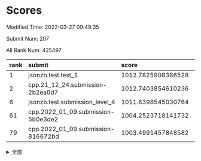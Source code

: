 # Scores

Modified Time: 2022-03-27 09:49:35

Submit Num: 207

All Rank Num: 425497

| rank |               submit               |       score        |       sigma        | pk_num |
| :--- | :--------------------------------- | :----------------- | :----------------- | :----- |
| 1    | jsonzb.test.test_1                 | 1012.7825908386528 | 0.8075700827244028 | 8220   |
| 2    | cpp.21_12_24.submission-2b2ea0d7   | 1012.7403854610236 | 0.7788051936978525 | 8220   |
| 6    | jsonzb.test.submission_level_4     | 1011.6398545030764 | 0.8078452034646586 | 8225   |
| 61   | cpp.2022_01_09.submission-5b0e3de2 | 1004.2523718141732 | 0.7120325278455182 | 8223   |
| 79   | cpp.2022_01_09.submission-816672bd | 1003.4991457848582 | 0.712871213224455  | 8224   |


<details>
<summary>全部</summary>

| rank |                 submit                 |       score        |       sigma        | pk_num |
| :--- | :------------------------------------- | :----------------- | :----------------- | :----- |
| 1    | jsonzb.test.test_1                     | 1012.7825908386528 | 0.8075700827244028 | 8220   |
| 2    | cpp.21_12_24.submission-2b2ea0d7       | 1012.7403854610236 | 0.7788051936978525 | 8220   |
| 3    | gobigger.level_3.submission_level_3_19 | 1012.1818456128967 | 0.8117661869454779 | 8224   |
| 4    | gobigger.level_3.submission_level_3_30 | 1011.9497027700409 | 0.7844841325652244 | 8220   |
| 5    | gobigger.level_3.submission_level_3_6  | 1011.7565806010358 | 0.7700437057647436 | 8223   |
| 6    | jsonzb.test.submission_level_4         | 1011.6398545030764 | 0.8078452034646586 | 8225   |
| 7    | gobigger.level_3.submission_level_3_2  | 1011.5641610872341 | 0.791987934304362  | 8218   |
| 8    | gobigger.level_3.submission_level_3_8  | 1011.4599142985036 | 0.788343904397011  | 8224   |
| 9    | gobigger.level_3.submission_level_3_33 | 1011.3700212719682 | 0.7784939709230866 | 8225   |
| 10   | gobigger.level_3.submission_level_3_32 | 1011.3558487491867 | 0.7550272454714825 | 8219   |
| 11   | gobigger.level_3.submission_level_3_26 | 1011.3397784058005 | 0.7857382884342257 | 8223   |
| 12   | gobigger.level_3.submission_level_3_48 | 1011.098392040561  | 0.7717060890010301 | 8221   |
| 13   | gobigger.level_3.submission_level_3_36 | 1011.0911856687958 | 0.7700869444535609 | 8222   |
| 14   | gobigger.level_3.submission_level_3_35 | 1010.882399479436  | 0.7504515991128188 | 8224   |
| 15   | gobigger.level_3.submission_level_3_21 | 1010.8572361328323 | 0.7752230528114412 | 8224   |
| 16   | gobigger.level_3.submission_level_3_15 | 1010.7842571699819 | 0.7648862824040344 | 8220   |
| 17   | gobigger.level_3.submission_level_3_4  | 1010.7794693555434 | 0.7683557333642926 | 8218   |
| 18   | gobigger.level_3.submission_level_3_13 | 1010.6002440015747 | 0.7383361296588713 | 8221   |
| 19   | gobigger.level_3.submission_level_3_11 | 1010.4157361254604 | 0.749279853859464  | 8223   |
| 20   | gobigger.level_3.submission_level_3_25 | 1010.4147316709714 | 0.7602069742312022 | 8222   |
| 21   | gobigger.level_3.submission_level_3_37 | 1010.3710847752164 | 0.7567374446314815 | 8226   |
| 22   | gobigger.level_3.submission_level_3_10 | 1010.3594204441163 | 0.7524287175179795 | 8225   |
| 23   | gobigger.level_3.submission_level_3_1  | 1010.3500904133899 | 0.776411779816301  | 8219   |
| 24   | gobigger.level_3.submission_level_3_5  | 1010.2748410928626 | 0.7561356698274528 | 8221   |
| 25   | gobigger.level_3.submission_level_3_39 | 1010.2635830604495 | 0.7610690752904201 | 8220   |
| 26   | gobigger.level_3.submission_level_3_45 | 1010.142558725146  | 0.7518718014921851 | 8224   |
| 27   | gobigger.level_3.submission_level_3_24 | 1010.1209914778173 | 0.7498192024474033 | 8222   |
| 28   | gobigger.level_3.submission_level_3_40 | 1010.0691915057771 | 0.757467574874691  | 8226   |
| 29   | gobigger.level_3.submission_level_3_43 | 1010.023258808279  | 0.7581476613414181 | 8223   |
| 30   | gobigger.level_3.submission_level_3_9  | 1009.9684822451244 | 0.768224804196769  | 8221   |
| 31   | gobigger.level_3.submission_level_3_3  | 1009.9613579300702 | 0.7583899935279559 | 8220   |
| 32   | gobigger.level_3.submission_level_3_41 | 1009.8644092346416 | 0.7575783160489012 | 8223   |
| 33   | gobigger.level_3.submission_level_3_44 | 1009.8632561851557 | 0.7671444781109307 | 8219   |
| 34   | gobigger.level_3.submission_level_3_23 | 1009.8171712211429 | 0.7387272920393112 | 8224   |
| 35   | gobigger.level_3.submission_level_3_0  | 1009.6208688635232 | 0.7519012918876987 | 8219   |
| 36   | gobigger.level_3.submission_level_3_42 | 1009.4206725191483 | 0.7440577481444847 | 8222   |
| 37   | gobigger.level_3.submission_level_3_38 | 1009.3561827308539 | 0.7667617921359926 | 8220   |
| 38   | gobigger.level_3.submission_level_3_47 | 1009.3486095730079 | 0.7653086464878059 | 8229   |
| 39   | gobigger.level_3.submission_level_3_46 | 1009.285429922034  | 0.7551636689725929 | 8225   |
| 40   | gobigger.level_3.submission_level_3_16 | 1009.2530053457992 | 0.7521528767596373 | 8225   |
| 41   | gobigger.level_3.submission_level_3_27 | 1009.2201075242525 | 0.7452228404410357 | 8226   |
| 42   | gobigger.level_3.submission_level_3_17 | 1009.2042513852149 | 0.7426819118441784 | 8226   |
| 43   | gobigger.level_3.submission_level_3_12 | 1009.1737271562698 | 0.7421579762616402 | 8225   |
| 44   | gobigger.level_3.submission_level_3_31 | 1009.0457321796487 | 0.779210489417103  | 8224   |
| 45   | gobigger.level_3.submission_level_3_18 | 1008.9798303308847 | 0.735718793423052  | 8220   |
| 46   | gobigger.level_3.submission_level_3_7  | 1008.8781262384039 | 0.7434601373240725 | 8225   |
| 47   | gobigger.level_3.submission_level_3_22 | 1008.8165922315574 | 0.7421221676073086 | 8224   |
| 48   | gobigger.level_3.submission_level_3_29 | 1008.8033045904876 | 0.7440013071185929 | 8222   |
| 49   | gobigger.level_3.submission_level_3_49 | 1008.6955337499779 | 0.736528326961743  | 8219   |
| 50   | gobigger.level_3.submission_level_3_34 | 1008.6829782175838 | 0.7400801889217165 | 8219   |
| 51   | gobigger.level_3.submission_level_3_20 | 1008.6507946563382 | 0.7454759710269769 | 8220   |
| 52   | gobigger.level_3.submission_level_3_28 | 1008.4201015673266 | 0.7389387464045747 | 8224   |
| 53   | gobigger.level_3.submission_level_3_14 | 1008.3279604995193 | 0.7522023565759932 | 8223   |
| 54   | gobigger.level_1.submission_level_1_19 | 1005.5340858381    | 0.7204437509403111 | 8216   |
| 55   | gobigger.level_1.submission_level_1_8  | 1004.9392510683955 | 0.7136080407356675 | 8223   |
| 56   | gobigger.level_1.submission_level_1_5  | 1004.6786820698422 | 0.7220690287313322 | 8222   |
| 57   | gobigger.level_1.submission_level_1_27 | 1004.6290193889166 | 0.7108429661444948 | 8225   |
| 58   | gobigger.level_1.submission_level_1_2  | 1004.560143201341  | 0.7198922943920565 | 8220   |
| 59   | gobigger.level_1.submission_level_1_1  | 1004.269808360969  | 0.7231956046092236 | 8220   |
| 60   | gobigger.level_1.submission_level_1_45 | 1004.2605879347241 | 0.7252982835538315 | 8223   |
| 61   | cpp.2022_01_09.submission-5b0e3de2     | 1004.2523718141732 | 0.7120325278455182 | 8223   |
| 62   | gobigger.level_1.submission_level_1_44 | 1004.2420774658226 | 0.7173143365180673 | 8222   |
| 63   | gobigger.level_1.submission_level_1_33 | 1004.021075629944  | 0.7268269876176235 | 8226   |
| 64   | gobigger.level_1.submission_level_1_46 | 1004.0050467784744 | 0.7186579954260802 | 8220   |
| 65   | gobigger.level_1.submission_level_1_9  | 1003.9305522754996 | 0.7106962041975037 | 8221   |
| 66   | gobigger.level_1.submission_level_1_49 | 1003.8565047287015 | 0.7333347050628206 | 8224   |
| 67   | gobigger.level_1.submission_level_1_3  | 1003.8416618545061 | 0.7191116462171898 | 8221   |
| 68   | gobigger.level_1.submission_level_1_37 | 1003.8070716946479 | 0.7129745781242565 | 8225   |
| 69   | gobigger.level_1.submission_level_1_35 | 1003.7620606863011 | 0.7227799354749533 | 8217   |
| 70   | gobigger.level_1.submission_level_1_6  | 1003.7393704789959 | 0.71276580015335   | 8225   |
| 71   | gobigger.level_1.submission_level_1_41 | 1003.6637745095667 | 0.7201054077079567 | 8225   |
| 72   | gobigger.level_1.submission_level_1_7  | 1003.6485118923359 | 0.7044160755629956 | 8223   |
| 73   | gobigger.level_1.submission_level_1_21 | 1003.5997490107256 | 0.7164882577301024 | 8224   |
| 74   | gobigger.level_1.submission_level_1_34 | 1003.5336311258181 | 0.7168965675675766 | 8222   |
| 75   | gobigger.level_1.submission_level_1_23 | 1003.5116619791429 | 0.7056821225301477 | 8222   |
| 76   | gobigger.level_1.submission_level_1_4  | 1003.5095004554959 | 0.7206855293925559 | 8224   |
| 77   | gobigger.level_1.submission_level_1_15 | 1003.5046518544234 | 0.7281567827492956 | 8218   |
| 78   | gobigger.level_1.submission_level_1_24 | 1003.5007281058546 | 0.7117439182107073 | 8222   |
| 79   | cpp.2022_01_09.submission-816672bd     | 1003.4991457848582 | 0.712871213224455  | 8224   |
| 80   | gobigger.level_1.submission_level_1_18 | 1003.3830609538327 | 0.7109543914153881 | 8225   |
| 81   | gobigger.level_1.submission_level_1_31 | 1003.3472245618009 | 0.7178475268098563 | 8223   |
| 82   | gobigger.level_1.submission_level_1_48 | 1003.2936442505385 | 0.7162119660409981 | 8220   |
| 83   | gobigger.level_1.submission_level_1_25 | 1003.2682046833963 | 0.7231292343742901 | 8224   |
| 84   | gobigger.level_1.submission_level_1_22 | 1003.2137238682601 | 0.716839248873832  | 8224   |
| 85   | gobigger.level_1.submission_level_1_47 | 1003.211909217961  | 0.716093254462061  | 8225   |
| 86   | gobigger.level_1.submission_level_1_38 | 1003.2070089127892 | 0.7090970692190309 | 8219   |
| 87   | gobigger.level_1.submission_level_1_30 | 1003.1231941310364 | 0.7113874302931802 | 8223   |
| 88   | gobigger.level_1.submission_level_1_28 | 1003.1170052593623 | 0.7191219616183402 | 8227   |
| 89   | gobigger.level_1.submission_level_1_29 | 1003.1038665091297 | 0.7049688181756064 | 8225   |
| 90   | gobigger.level_1.submission_level_1_43 | 1003.0481238567401 | 0.7060899596317738 | 8221   |
| 91   | gobigger.level_1.submission_level_1_13 | 1002.9857210830842 | 0.7217683992117263 | 8224   |
| 92   | gobigger.level_1.submission_level_1_20 | 1002.9349772394892 | 0.7136506525143627 | 8228   |
| 93   | gobigger.level_1.submission_level_1_10 | 1002.8947880533822 | 0.7107989254981553 | 8223   |
| 94   | gobigger.level_1.submission_level_1_32 | 1002.5665581781597 | 0.7217158939236289 | 8224   |
| 95   | gobigger.level_1.submission_level_1_36 | 1002.4418931511851 | 0.716690468036642  | 8229   |
| 96   | gobigger.level_1.submission_level_1_0  | 1002.370218629049  | 0.7133222524825268 | 8218   |
| 97   | gobigger.level_1.submission_level_1_14 | 1002.3235241663175 | 0.7198720269806552 | 8220   |
| 98   | gobigger.level_1.submission_level_1_16 | 1002.2298718497626 | 0.7207135103240095 | 8223   |
| 99   | gobigger.level_1.submission_level_1_12 | 1002.1145108511394 | 0.7063534328456292 | 8225   |
| 100  | gobigger.level_1.submission_level_1_11 | 1002.0500019375921 | 0.7160017844129143 | 8218   |
| 101  | gobigger.level_1.submission_level_1_40 | 1001.9532793041587 | 0.7090148585779137 | 8223   |
| 102  | gobigger.level_1.submission_level_1_17 | 1001.887435732815  | 0.7184286544444525 | 8223   |
| 103  | gobigger.level_1.submission_level_1_42 | 1001.8546700095775 | 0.7170087773979144 | 8218   |
| 104  | gobigger.level_1.submission_level_1_26 | 1001.7897070294042 | 0.7188102275928956 | 8222   |
| 105  | gobigger.level_1.submission_level_1_39 | 1001.7733606175495 | 0.7084256565601097 | 8217   |
| 106  | gobigger.random.submission_random_48   | 998.1480711526551  | 0.70427687776466   | 8220   |
| 107  | gobigger.random.submission_random_40   | 997.1234303153527  | 0.7051048570504613 | 8221   |
| 108  | gobigger.random.submission_random_30   | 997.088452853428   | 0.7059464999871464 | 8219   |
| 109  | gobigger.random.submission_random_49   | 996.9921246348944  | 0.7006619510314175 | 8224   |
| 110  | gobigger.random.submission_random_36   | 996.9236127923593  | 0.7042671320547605 | 8224   |
| 111  | gobigger.random.submission_random_16   | 996.870885560194   | 0.711913691478402  | 8226   |
| 112  | gobigger.random.submission_random_13   | 996.8481891981464  | 0.700649849961525  | 8221   |
| 113  | gobigger.random.submission_random_32   | 996.828663303949   | 0.7114578466759642 | 8224   |
| 114  | gobigger.random.submission_random_38   | 996.7960348339197  | 0.7158420261194058 | 8225   |
| 115  | gobigger.random.submission_random_35   | 996.7771287687247  | 0.7072594945211763 | 8229   |
| 116  | gobigger.random.submission_random_24   | 996.7227098222696  | 0.7063257771897038 | 8222   |
| 117  | gobigger.random.submission_random_10   | 996.5422720231954  | 0.697688230328286  | 8217   |
| 118  | gobigger.random.submission_random_44   | 996.5218810328525  | 0.7070070803359421 | 8219   |
| 119  | gobigger.random.submission_random_29   | 996.4347446231416  | 0.713674216683042  | 8219   |
| 120  | gobigger.random.submission_random_26   | 996.3979188640761  | 0.706827335192663  | 8223   |
| 121  | gobigger.random.submission_random_45   | 996.371220504841   | 0.7082508381053131 | 8218   |
| 122  | gobigger.random.submission_random_33   | 996.3257952364056  | 0.7030194476417724 | 8223   |
| 123  | gobigger.random.submission_random_21   | 996.3051716002105  | 0.7113229305883398 | 8221   |
| 124  | gobigger.random.submission_random_20   | 996.2444988292162  | 0.7013261462569969 | 8221   |
| 125  | gobigger.random.submission_random_11   | 996.2139972976943  | 0.7117968227481261 | 8221   |
| 126  | gobigger.random.submission_random_43   | 996.1567727969264  | 0.7117677983849465 | 8220   |
| 127  | gobigger.random.submission_random_41   | 996.1155932047174  | 0.7085508775288144 | 8224   |
| 128  | gobigger.random.submission_random_5    | 996.0866577282968  | 0.7176340306784889 | 8222   |
| 129  | gobigger.random.submission_random_18   | 996.0333870225583  | 0.7301686972923279 | 8227   |
| 130  | gobigger.random.submission_random_15   | 995.9924090604242  | 0.7038671195018972 | 8223   |
| 131  | gobigger.random.submission_random_12   | 995.9408627140086  | 0.710669144619015  | 8218   |
| 132  | gobigger.random.submission_random_42   | 995.9303839755881  | 0.6988368209212215 | 8217   |
| 133  | gobigger.random.submission_random_17   | 995.9203048062153  | 0.7120874690201762 | 8221   |
| 134  | gobigger.random.submission_random_6    | 995.8953702175054  | 0.7151062104565546 | 8227   |
| 135  | gobigger.random.submission_random_47   | 995.8932050226159  | 0.6997513036411939 | 8225   |
| 136  | gobigger.random.submission_random_27   | 995.8487433528376  | 0.6979450400982593 | 8222   |
| 137  | gobigger.random.submission_random_2    | 995.8308493570806  | 0.7136626026661089 | 8225   |
| 138  | gobigger.random.submission_random_19   | 995.7531523385032  | 0.7135505131818006 | 8221   |
| 139  | gobigger.random.submission_random_34   | 995.6654662328002  | 0.7323554687854668 | 8217   |
| 140  | gobigger.random.submission_random_8    | 995.6122523552667  | 0.7030909757070268 | 8223   |
| 141  | gobigger.random.submission_random_7    | 995.6112718090562  | 0.7307763243470338 | 8220   |
| 142  | gobigger.random.submission_random_31   | 995.5911608858972  | 0.6984742798546237 | 8222   |
| 143  | gobigger.random.submission_random_23   | 995.4368262770405  | 0.6971596700356419 | 8229   |
| 144  | gobigger.random.submission_random_14   | 995.4340451586618  | 0.718302352309239  | 8225   |
| 145  | gobigger.random.submission_random_9    | 995.4069293354123  | 0.7144688073232083 | 8222   |
| 146  | gobigger.random.submission_random_28   | 995.363101352876   | 0.7180789934570323 | 8221   |
| 147  | gobigger.random.submission_random_37   | 995.2480021034984  | 0.7311859288194585 | 8230   |
| 148  | gobigger.random.submission_random_22   | 995.2134815340523  | 0.742221132985507  | 8219   |
| 149  | gobigger.random.submission_random_46   | 995.1426230828805  | 0.7103612154547234 | 8214   |
| 150  | gobigger.random.submission_random_25   | 995.0533498191044  | 0.7201172254601456 | 8224   |
| 151  | gobigger.random.submission_random_0    | 995.0366463185279  | 0.7160473743677072 | 8220   |
| 152  | gobigger.random.submission_random_39   | 994.9058518420945  | 0.716429265015765  | 8221   |
| 153  | gobigger.random.submission_random_3    | 994.7970094735011  | 0.7351613744778183 | 8214   |
| 154  | gobigger.random.submission_random_1    | 994.72189450298    | 0.7171067498135038 | 8222   |
| 155  | gobigger.random.submission_random_4    | 994.470891718554   | 0.7217433793834764 | 8225   |
| 156  | gobigger.level_2.submission_level_2_41 | 994.395798070317   | 0.7407524445991686 | 8220   |
| 157  | gobigger.level_2.submission_level_2_32 | 993.8325986628024  | 0.727894791639095  | 8221   |
| 158  | gobigger.level_2.submission_level_2_43 | 993.7396609244676  | 0.7222133800834797 | 8224   |
| 159  | gobigger.level_2.submission_level_2_27 | 993.6135864928854  | 0.7434404846692426 | 8216   |
| 160  | gobigger.level_2.submission_level_2_23 | 993.5073572725473  | 0.7221725809040483 | 8222   |
| 161  | gobigger.level_2.submission_level_2_29 | 993.4556881360147  | 0.7304151194673886 | 8223   |
| 162  | gobigger.level_2.submission_level_2_20 | 993.3585148512014  | 0.7454281533088113 | 8223   |
| 163  | gobigger.level_2.submission_level_2_17 | 993.3199931551603  | 0.7444431097382392 | 8219   |
| 164  | gobigger.level_2.submission_level_2_47 | 993.1240813763544  | 0.7431427392647049 | 8226   |
| 165  | gobigger.level_2.submission_level_2_19 | 992.7086114641683  | 0.7274332516028985 | 8218   |
| 166  | gobigger.level_2.submission_level_2_15 | 992.6144444362009  | 0.7260936203864282 | 8229   |
| 167  | gobigger.level_2.submission_level_2_8  | 992.6125909966893  | 0.7547944387129852 | 8221   |
| 168  | gobigger.level_2.submission_level_2_12 | 992.5978221841292  | 0.7462226650726148 | 8222   |
| 169  | gobigger.level_2.submission_level_2_1  | 992.5176689967955  | 0.7305517498875673 | 8219   |
| 170  | gobigger.level_2.submission_level_2_30 | 992.5076054096576  | 0.7382313603249657 | 8225   |
| 171  | gobigger.level_2.submission_level_2_18 | 992.5019857003606  | 0.7400964628812924 | 8218   |
| 172  | gobigger.level_2.submission_level_2_49 | 992.478851066354   | 0.7344865687660928 | 8225   |
| 173  | gobigger.level_2.submission_level_2_16 | 992.4784492264608  | 0.7402178539642317 | 8226   |
| 174  | gobigger.level_2.submission_level_2_5  | 992.4375241150973  | 0.7414359652342487 | 8220   |
| 175  | gobigger.level_2.submission_level_2_22 | 992.2532790713555  | 0.7299876809825795 | 8224   |
| 176  | gobigger.level_2.submission_level_2_6  | 992.229398733538   | 0.7383127577520011 | 8221   |
| 177  | gobigger.level_2.submission_level_2_13 | 992.2021809705219  | 0.7447407666203004 | 8222   |
| 178  | gobigger.level_2.submission_level_2_26 | 992.1565673651716  | 0.7691471123209148 | 8220   |
| 179  | gobigger.level_2.submission_level_2_4  | 992.134032377306   | 0.7639479034154777 | 8227   |
| 180  | gobigger.level_2.submission_level_2_46 | 992.098830522492   | 0.7516810865778036 | 8221   |
| 181  | gobigger.level_2.submission_level_2_33 | 991.9997565599425  | 0.7439425927606832 | 8221   |
| 182  | gobigger.level_2.submission_level_2_45 | 991.9943392989838  | 0.741115007064468  | 8219   |
| 183  | gobigger.level_2.submission_level_2_28 | 991.9727833499107  | 0.7507440702298699 | 8220   |
| 184  | gobigger.level_2.submission_level_2_31 | 991.8726660598024  | 0.7377688775070357 | 8222   |
| 185  | gobigger.level_2.submission_level_2_44 | 991.8716432697731  | 0.7411675954516512 | 8221   |
| 186  | gobigger.level_2.submission_level_2_25 | 991.8707401066268  | 0.746465055963389  | 8222   |
| 187  | gobigger.level_2.submission_level_2_35 | 991.7956567224438  | 0.7416089628191751 | 8220   |
| 188  | gobigger.level_2.submission_level_2_7  | 991.6530681255908  | 0.7532383317790377 | 8224   |
| 189  | gobigger.level_2.submission_level_2_38 | 991.5992885317384  | 0.7561182505475872 | 8221   |
| 190  | gobigger.level_2.submission_level_2_40 | 991.539122692285   | 0.7472566552561953 | 8223   |
| 191  | gobigger.level_2.submission_level_2_9  | 991.5172939877705  | 0.7566980398556397 | 8220   |
| 192  | gobigger.level_2.submission_level_2_34 | 991.4407066939598  | 0.7576657345282363 | 8222   |
| 193  | gobigger.level_2.submission_level_2_3  | 991.4318969273344  | 0.7371446109991385 | 8220   |
| 194  | gobigger.level_2.submission_level_2_0  | 991.4062638250925  | 0.734207718750628  | 8220   |
| 195  | gobigger.level_2.submission_level_2_24 | 991.3201297788777  | 0.7612426205419783 | 8226   |
| 196  | gobigger.level_2.submission_level_2_42 | 991.3122856895197  | 0.7507865099565644 | 8225   |
| 197  | gobigger.level_2.submission_level_2_2  | 991.2959949631008  | 0.7593869775728483 | 8222   |
| 198  | gobigger.level_2.submission_level_2_37 | 991.1972645781238  | 0.760989307767031  | 8219   |
| 199  | gobigger.level_2.submission_level_2_39 | 991.1015720034807  | 0.7622846546191727 | 8221   |
| 200  | gobigger.level_2.submission_level_2_10 | 991.098391826753   | 0.7427187563391844 | 8223   |
| 201  | gobigger.level_2.submission_level_2_36 | 990.8996770353205  | 0.7696460829268501 | 8222   |
| 202  | gobigger.level_2.submission_level_2_11 | 990.7352541802401  | 0.7715372413297374 | 8222   |
| 203  | gobigger.level_2.submission_level_2_14 | 990.657408040034   | 0.7551675690595674 | 8218   |
| 204  | gobigger.level_2.submission_level_2_21 | 990.4398966983956  | 0.7988155744980053 | 8224   |
| 205  | gobigger.level_2.submission_level_2_48 | 990.3829373786407  | 0.77468784402763   | 8222   |
| 206  | gobigger.none.submission_none_0        | 977.1263540485015  | 1.3414693363964478 | 8225   |
| 207  | gobigger.none.submission_none_1        | 976.4303716003993  | 1.4889507729553013 | 8224   |

</details>